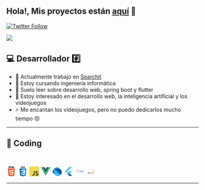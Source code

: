 ## Hola!, Mis proyectos están [aquí](website) 👋

[![Twitter Follow](https://img.shields.io/twitter/follow/Carlos_GM10?color=1DA1F2&label=Carlos%20Guijarro&logo=twitter&style=for-the-badge)](twitterr)

[<img src="https://s8.gifyu.com/images/ezgif.com-resize-1.gif">](website)

## :computer: Desarrollador  :hash:

- 🔭 Actualmente trabajo en [Searchit](urlEmpresa)
- 📄 Estoy cursando ingeniería informática
- 🌱 Suelo leer sobre desarrollo web, spring boot y flutter
- 👯 Estoy interesado en el desarrollo web, la inteligencia artificial y los videojuegos
- ⚡ Me encantan los videojuegos, pero no puedo dedicarlos mucho tiempo 😞
<!-- - 💬 Ask me about web dev and java backend -->
<!-- - 🤔 I’m looking for help with ... -->

---

## 🚀 Coding

<br>

[<img aling="left" alt="HTML5" width="26px" src="https://raw.githubusercontent.com/github/explore/80688e429a7d4ef2fca1e82350fe8e3517d3494d/topics/html/html.png">](youtube) [<img aling="left" alt="HTML5" width="26px" src="https://raw.githubusercontent.com/github/explore/80688e429a7d4ef2fca1e82350fe8e3517d3494d/topics/css/css.png">](youtube) [<img aling="left" alt="HTML5" width="26px" src="https://raw.githubusercontent.com/github/explore/80688e429a7d4ef2fca1e82350fe8e3517d3494d/topics/javascript/javascript.png">](youtube) [<img aling="left" alt="HTML5" width="26px" src="https://raw.githubusercontent.com/github/explore/80688e429a7d4ef2fca1e82350fe8e3517d3494d/topics/vue/vue.png">](youtube) [<img aling="left" alt="HTML5" width="26px" src="https://raw.githubusercontent.com/github/explore/80688e429a7d4ef2fca1e82350fe8e3517d3494d/topics/dart/dart.png">](youtube) [<img aling="left" alt="HTML5" width="26px" src="https://raw.githubusercontent.com/github/explore/80688e429a7d4ef2fca1e82350fe8e3517d3494d/topics/flutter/flutter.png">](youtube) [<img aling="left" alt="HTML5" width="26px" src="https://raw.githubusercontent.com/github/explore/80688e429a7d4ef2fca1e82350fe8e3517d3494d/topics/java/java.png">](youtube) [<img aling="left" alt="HTML5" width="26px" src="https://raw.githubusercontent.com/github/explore/80688e429a7d4ef2fca1e82350fe8e3517d3494d/topics/mysql/mysql.png">](youtube)


---

<!-- ## Blog posts -->
<!-- BLOG-POST-LIST:START -->
<!-- BLOG-POST-LIST:END -->

<!-- ## Últimos videos en YT -->

<!-- YT:START -->
<!-- YT:END -->

<!-- LINKS -->

[website]: #
[urlEmpresa]: https://searchit.es
[twitterr]: https://twitter.com/Carlos_GM10
[youtube]: #
